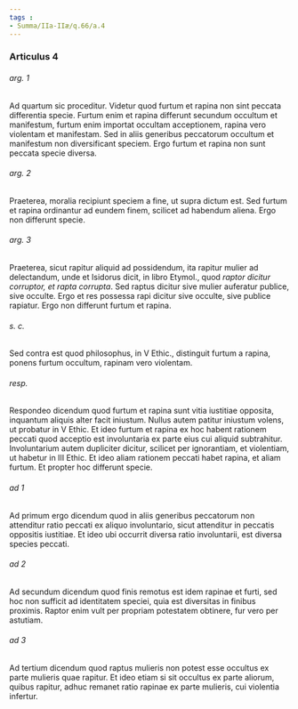```yaml
---
tags : 
- Summa/IIa-IIæ/q.66/a.4
---
```


### Articulus 4

###### arg. 1
Ad quartum sic proceditur. Videtur quod furtum et rapina non sint peccata differentia specie. Furtum enim et rapina differunt secundum occultum et manifestum, furtum enim importat occultam acceptionem, rapina vero violentam et manifestam. Sed in aliis generibus peccatorum occultum et manifestum non diversificant speciem. Ergo furtum et rapina non sunt peccata specie diversa.

###### arg. 2
Praeterea, moralia recipiunt speciem a fine, ut supra dictum est. Sed furtum et rapina ordinantur ad eundem finem, scilicet ad habendum aliena. Ergo non differunt specie.

###### arg. 3
Praeterea, sicut rapitur aliquid ad possidendum, ita rapitur mulier ad delectandum, unde et Isidorus dicit, in libro Etymol., quod *raptor dicitur corruptor, et rapta corrupta*. Sed raptus dicitur sive mulier auferatur publice, sive occulte. Ergo et res possessa rapi dicitur sive occulte, sive publice rapiatur. Ergo non differunt furtum et rapina.

###### s. c.
Sed contra est quod philosophus, in V Ethic., distinguit furtum a rapina, ponens furtum occultum, rapinam vero violentam.

###### resp.
Respondeo dicendum quod furtum et rapina sunt vitia iustitiae opposita, inquantum aliquis alter facit iniustum. Nullus autem patitur iniustum volens, ut probatur in V Ethic. Et ideo furtum et rapina ex hoc habent rationem peccati quod acceptio est involuntaria ex parte eius cui aliquid subtrahitur. Involuntarium autem dupliciter dicitur, scilicet per ignorantiam, et violentiam, ut habetur in III Ethic. Et ideo aliam rationem peccati habet rapina, et aliam furtum. Et propter hoc differunt specie.

###### ad 1
Ad primum ergo dicendum quod in aliis generibus peccatorum non attenditur ratio peccati ex aliquo involuntario, sicut attenditur in peccatis oppositis iustitiae. Et ideo ubi occurrit diversa ratio involuntarii, est diversa species peccati.

###### ad 2
Ad secundum dicendum quod finis remotus est idem rapinae et furti, sed hoc non sufficit ad identitatem speciei, quia est diversitas in finibus proximis. Raptor enim vult per propriam potestatem obtinere, fur vero per astutiam.

###### ad 3
Ad tertium dicendum quod raptus mulieris non potest esse occultus ex parte mulieris quae rapitur. Et ideo etiam si sit occultus ex parte aliorum, quibus rapitur, adhuc remanet ratio rapinae ex parte mulieris, cui violentia infertur.

